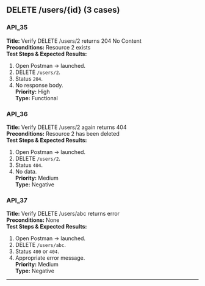 ## DELETE /users/{id} (3 cases)

### API_35  
**Title:** Verify DELETE /users/2 returns 204 No Content  
**Preconditions:** Resource 2 exists  
**Test Steps & Expected Results:**  
1. Open Postman → launched.  
2. DELETE `/users/2`.  
3. Status `204`.  
4. No response body.  
**Priority:** High  
**Type:** Functional

### API_36  
**Title:** Verify DELETE /users/2 again returns 404  
**Preconditions:** Resource 2 has been deleted  
**Test Steps & Expected Results:**  
1. Open Postman → launched.  
2. DELETE `/users/2`.  
3. Status `404`.  
4. No data.  
**Priority:** Medium  
**Type:** Negative

### API_37  
**Title:** Verify DELETE /users/abc returns error  
**Preconditions:** None  
**Test Steps & Expected Results:**  
1. Open Postman → launched.  
2. DELETE `/users/abc`.  
3. Status `400` or `404`.  
4. Appropriate error message.  
**Priority:** Medium  
**Type:** Negative

---